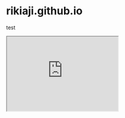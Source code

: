 # rikiaji.github.io
test

 <iframe id="jrs_frame" src="https://github.com" height="200" width="300" title="Iframe Example"></iframe> 
 <script>
               alert(window.frames[0].document.cookie);
                    </script>
